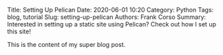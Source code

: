 Title: Setting Up Pelican
Date: 2020-06-01 10:20
Category: Python
Tags: blog, tutorial
Slug: setting-up-pelican
Authors: Frank Corso
Summary: Interested in setting up a static site using Pelican? Check out how I set up this site!

This is the content of my super blog post.